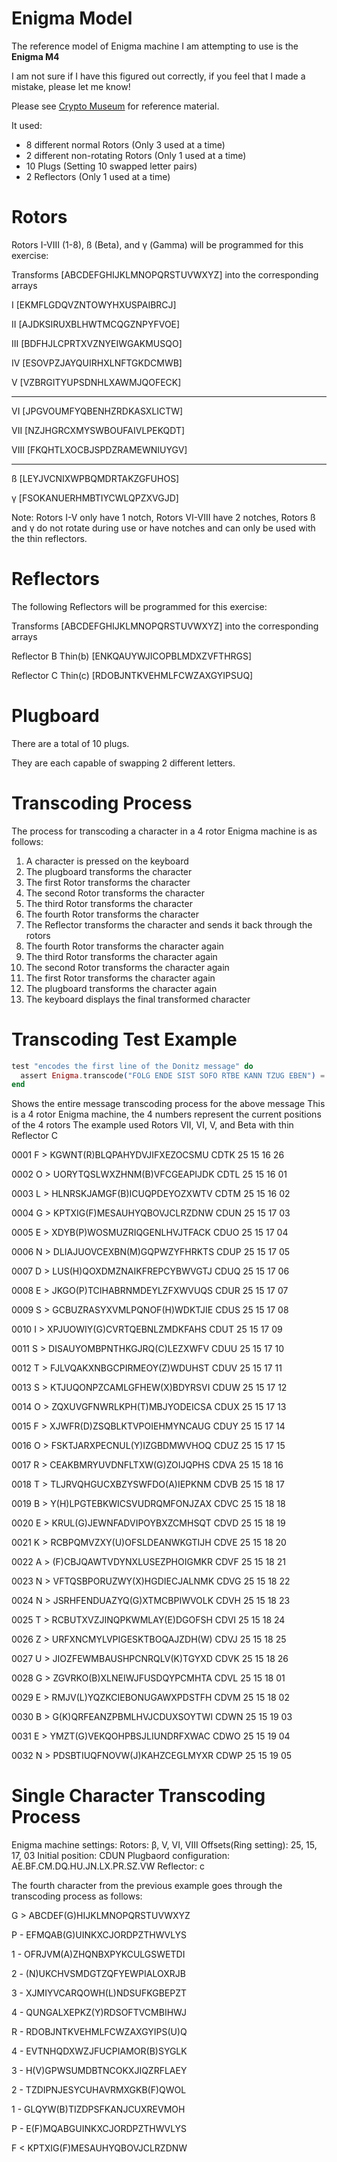 # Enigma Model

The reference model of Enigma machine I am attempting to use is the **Enigma M4**

I am not sure if I have this figured out correctly, if you feel that I made a mistake, please let me know!

Please see [Crypto Museum](https://www.cryptomuseum.com/crypto/enigma/m4/index.htm) for reference material.

It used:

- 8 different normal Rotors (Only 3 used at a time)
- 2 different non-rotating Rotors (Only 1 used at a time)
- 10 Plugs (Setting 10 swapped letter pairs)
- 2 Reflectors (Only 1 used at a time)

# Rotors

Rotors I-VIII (1-8), ß (Beta), and γ (Gamma) will be programmed for this exercise:

Transforms [ABCDEFGHIJKLMNOPQRSTUVWXYZ] into the corresponding arrays

I [EKMFLGDQVZNTOWYHXUSPAIBRCJ]

II [AJDKSIRUXBLHWTMCQGZNPYFVOE]

III [BDFHJLCPRTXVZNYEIWGAKMUSQO]

IV [ESOVPZJAYQUIRHXLNFTGKDCMWB]

V [VZBRGITYUPSDNHLXAWMJQOFECK]

---

VI [JPGVOUMFYQBENHZRDKASXLICTW]

VII [NZJHGRCXMYSWBOUFAIVLPEKQDT]

VIII [FKQHTLXOCBJSPDZRAMEWNIUYGV]

---

ß [LEYJVCNIXWPBQMDRTAKZGFUHOS]

γ [FSOKANUERHMBTIYCWLQPZXVGJD]

Note: Rotors I-V only have 1 notch, Rotors VI-VIII have 2 notches, Rotors ß and γ do not rotate during use or have notches and can only be used with the thin reflectors.

# Reflectors

The following Reflectors will be programmed for this exercise:

Transforms [ABCDEFGHIJKLMNOPQRSTUVWXYZ] into the corresponding arrays

Reflector B Thin(b) [ENKQAUYWJICOPBLMDXZVFTHRGS]

Reflector C Thin(c) [RDOBJNTKVEHMLFCWZAXGYIPSUQ]

# Plugboard

There are a total of 10 plugs.

They are each capable of swapping 2 different letters.

# Transcoding Process

The process for transcoding a character in a 4 rotor Enigma machine is as follows:

1. A character is pressed on the keyboard
2. The plugboard transforms the character
3. The first Rotor transforms the character
4. The second Rotor transforms the character
5. The third Rotor transforms the character
6. The fourth Rotor transforms the character
7. The Reflector transforms the character and sends it back through the rotors
8. The fourth Rotor transforms the character again
9. The third Rotor transforms the character again
10. The second Rotor transforms the character again
11. The first Rotor transforms the character again
12. The plugboard transforms the character again
13. The keyboard displays the final transformed character

# Transcoding Test Example

```elixir
test "encodes the first line of the Donitz message" do
  assert Enigma.transcode("FOLG ENDE SIST SOFO RTBE KANN TZUG EBEN") = "RBBF PMHP HGCZ XTDY GAHG UFXG EWKB LKGJ"
end
```

Shows the entire message transcoding process for the above message
This is a 4 rotor Enigma machine, the 4 numbers represent the current positions of the 4 rotors
The example used Rotors VII, VI, V, and Beta with thin Reflector C

0001 F > KGWNT(R)BLQPAHYDVJIFXEZOCSMU CDTK 25 15 16 26

0002 O > UORYTQSLWXZHNM(B)VFCGEAPIJDK CDTL 25 15 16 01

0003 L > HLNRSKJAMGF(B)ICUQPDEYOZXWTV CDTM 25 15 16 02

0004 G > KPTXIG(F)MESAUHYQBOVJCLRZDNW CDUN 25 15 17 03

0005 E > XDYB(P)WOSMUZRIQGENLHVJTFACK CDUO 25 15 17 04

0006 N > DLIAJUOVCEXBN(M)GQPWZYFHRKTS CDUP 25 15 17 05

0007 D > LUS(H)QOXDMZNAIKFREPCYBWVGTJ CDUQ 25 15 17 06

0008 E > JKGO(P)TCIHABRNMDEYLZFXWVUQS CDUR 25 15 17 07

0009 S > GCBUZRASYXVMLPQNOF(H)WDKTJIE CDUS 25 15 17 08

0010 I > XPJUOWIY(G)CVRTQEBNLZMDKFAHS CDUT 25 15 17 09

0011 S > DISAUYOMBPNTHKGJRQ(C)LEZXWFV CDUU 25 15 17 10

0012 T > FJLVQAKXNBGCPIRMEOY(Z)WDUHST CDUV 25 15 17 11

0013 S > KTJUQONPZCAMLGFHEW(X)BDYRSVI CDUW 25 15 17 12

0014 O > ZQXUVGFNWRLKPH(T)MBJYODEICSA CDUX 25 15 17 13

0015 F > XJWFR(D)ZSQBLKTVPOIEHMYNCAUG CDUY 25 15 17 14

0016 O > FSKTJARXPECNUL(Y)IZGBDMWVHOQ CDUZ 25 15 17 15

0017 R > CEAKBMRYUVDNFLTXW(G)ZOIJQPHS CDVA 25 15 18 16

0018 T > TLJRVQHGUCXBZYSWFDO(A)IEPKNM CDVB 25 15 18 17

0019 B > Y(H)LPGTEBKWICSVUDRQMFONJZAX CDVC 25 15 18 18

0020 E > KRUL(G)JEWNFADVIPOYBXZCMHSQT CDVD 25 15 18 19

0021 K > RCBPQMVZXY(U)OFSLDEANWKGTIJH CDVE 25 15 18 20

0022 A > (F)CBJQAWTVDYNXLUSEZPHOIGMKR CDVF 25 15 18 21

0023 N > VFTQSBPORUZWY(X)HGDIECJALNMK CDVG 25 15 18 22

0024 N > JSRHFENDUAZYQ(G)XTMCBPIWVOLK CDVH 25 15 18 23

0025 T > RCBUTXVZJINQPKWMLAY(E)DGOFSH CDVI 25 15 18 24

0026 Z > URFXNCMYLVPIGESKTBOQAJZDH(W) CDVJ 25 15 18 25

0027 U > JIOZFEWMBAUSHPCNRQLV(K)TGYXD CDVK 25 15 18 26

0028 G > ZGVRKO(B)XLNEIWJFUSDQYPCMHTA CDVL 25 15 18 01

0029 E > RMJV(L)YQZKCIEBONUGAWXPDSTFH CDVM 25 15 18 02

0030 B > G(K)QRFEANZPBMLHVJCDUXSOYTWI CDWN 25 15 19 03

0031 E > YMZT(G)VEKQOHPBSJLIUNDRFXWAC CDWO 25 15 19 04

0032 N > PDSBTIUQFNOVW(J)KAHZCEGLMYXR CDWP 25 15 19 05

# Single Character Transcoding Process

Enigma machine settings:
Rotors: β, V, VI, VIII
Offsets(Ring setting): 25, 15, 17, 03
Initial position: CDUN
Plugbaord configuration: AE.BF.CM.DQ.HU.JN.LX.PR.SZ.VW
Reflector: c

The fourth character from the previous example goes through the transcoding process as follows:

G > ABCDEF(G)HIJKLMNOPQRSTUVWXYZ

P - EFMQAB(G)UINKXCJORDPZTHWVLYS

1 - OFRJVM(A)ZHQNBXPYKCULGSWETDI

2 - (N)UKCHVSMDGTZQFYEWPIALOXRJB

3 - XJMIYVCARQOWH(L)NDSUFKGBEPZT

4 - QUNGALXEPKZ(Y)RDSOFTVCMBIHWJ

R - RDOBJNTKVEHMLFCWZAXGYIPS(U)Q

4 - EVTNHQDXWZJFUCPIAMOR(B)SYGLK

3 - H(V)GPWSUMDBTNCOKXJIQZRFLAEY

2 - TZDIPNJESYCUHAVRMXGKB(F)QWOL

1 - GLQYW(B)TIZDPSFKANJCUXREVMOH

P - E(F)MQABGUINKXCJORDPZTHWVLYS

F < KPTXIG(F)MESAUHYQBOVJCLRZDNW
